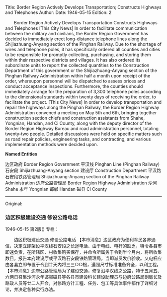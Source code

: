 Title: Border Region Actively Develops Transportation; Constructs Highways and Telephones
Author:
Date: 1946-05-15
Edition: 2

　　Border Region Actively Develops Transportation
    Constructs Highways and Telephones
    [This City News] In order to facilitate communication between the military and civilians, the Border Region Government has decided to immediately erect long-distance telephone lines along the Shijiazhuang-Anyang section of the Pinghan Railway. Due to the shortage of wires and telephone poles, it has specifically ordered all counties and cities to be responsible for promptly collecting, purchasing, and storing them within their respective districts and villages. It has also ordered its subordinate units to report the collected quantities to the Construction Department of this government or the Shijiazhuang-Anyang section of the Pinghan Railway Administration within half a month upon receipt of the order, whereupon personnel will be dispatched to assess prices and conduct acceptance inspections. Furthermore, the counties should immediately arrange for the preparation of 3,300 telephone poles according to the dimensional standards within twenty days of receiving the order, to facilitate the project.
    [This City News] In order to develop transportation and repair the highways along the Pinghan Railway, the Border Region Highway Administration convened a meeting on May 5th and 6th, bringing together construction section chiefs and construction assistants from Shahe, Yongnian, Handan, and Ci County, along with the deputy director of the Border Region Highway Bureau and road administration personnel, totaling twenty-two people. Detailed discussions were held on specific matters such as road repair policies, engineering tasks, and contracting, and various implementation methods were decided upon.


**Named Entities**


边区政府 Border Region Government
平汉线  Pinghan Line (Pinghan Railway)
石安段  Shijiazhuang-Anyang section
建设厅  Construction Department
平汉路石安段铁路管理局  Shijiazhuang-Anyang section of the Pinghan Railway Administration
边府公路管理局  Border Region Highway Administration
沙河  Shahe
永年  Yongnian
邯郸  Handan
磁县  Ci County



<hr /> 

Original: 


### 边区积极建设交通  修设公路电话

1946-05-15
第2版()
专栏：

　　边区积极建设交通
    修设公路电话
    【本市消息】边区政府为便利军民各界通信，决定立即架设平汉线石安段之长途电话、由于电线、电杆的缺乏，特令各县市即速负责，在所辖区、村收集购买保存，并命令所属务于令到半个月内，将所收集数目，报告本府建设厅或平汉路石安段铁路管理局，当即派员发价验收。又电杆应由各县立即布置于令到廿天内将三三○○根，遵照尺寸标准准备齐全，以利工程。
    【本市消息】边府公路管理局为了建设交通，修复沿平汉线之公路，特于五月五、六两日召集沙河永年邯郸磁县等各县市建设科长建设助理员与边府公路局副局长及路政人员等廿二人开会，对修路方针工程、任务、包工等具体事件都作了详细讨论，并决定各种实行办法。
